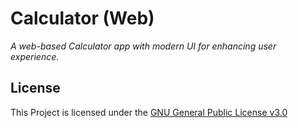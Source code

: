 # **Calculator** (Web)
_A web-based Calculator app with modern UI for enhancing user experience._


## License
This Project is licensed under the [GNU General Public License v3.0](LICENSE)
